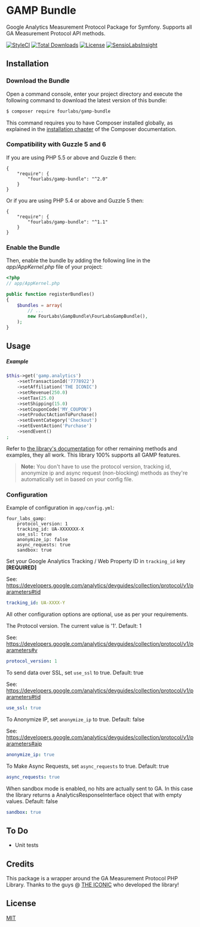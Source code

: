 # GAMP Bundle
Google Analytics Measurement Protocol Package for Symfony. Supports all GA Measurement Protocol API methods.

[![StyleCI](https://styleci.io/repos/41363602/shield?branch=master)](https://styleci.io/repos/41363602)
[![Total Downloads](https://poser.pugx.org/fourlabs/gamp-bundle/downloads)](https://packagist.org/packages/fourlabs/gamp-bundle)
[![License](https://poser.pugx.org/fourlabs/gamp-bundle/license)](https://packagist.org/packages/fourlabs/gamp-bundle)
[![SensioLabsInsight](https://insight.sensiolabs.com/projects/65a665f5-d868-40e4-9cee-1981958f018a/mini.png)](https://insight.sensiolabs.com/projects/65a665f5-d868-40e4-9cee-1981958f018a)

## Installation
### Download the Bundle
Open a command console, enter your project directory and execute the following command to download the latest version of this bundle:

``` bash
$ composer require fourlabs/gamp-bundle
```

This command requires you to have Composer installed globally, as explained in the [installation chapter](https://getcomposer.org/doc/00-intro.md) of the Composer documentation.

### Compatibility with Guzzle 5 and 6

If you are using PHP 5.5 or above and Guzzle 6 then:

    {
        "require": {
            "fourlabs/gamp-bundle": "^2.0"
        }
    }

Or if you are using PHP 5.4 or above and Guzzle 5 then:

    {
        "require": {
            "fourlabs/gamp-bundle": "^1.1"
        }
    }

### Enable the Bundle

Then, enable the bundle by adding the following line in the *app/AppKernel.php* file of your project:

``` php
<?php
// app/AppKernel.php

public function registerBundles()
{
    $bundles = array(
        // ...
        new FourLabs\GampBundle\FourLabsGampBundle(),
    );
}
```

## Usage

##### Example

``` php
$this->get('gamp.analytics')
    ->setTransactionId('7778922')
    ->setAffiliation('THE ICONIC')
    ->setRevenue(250.0)
    ->setTax(25.0)
    ->setShipping(15.0)
    ->setCouponCode('MY_COUPON')
    ->setProductActionToPurchase()
    ->setEventCategory('Checkout')
    ->setEventAction('Purchase')
    ->sendEvent()
;
```

Refer to [the library's documentation][2] for other remaining methods and examples, they all work. This library 100% supports all GAMP features.

> **Note:** You don't have to use the protocol version, tracking id, anonymize ip and async request (non-blocking) methods as they're automatically set in based on your config file.

[2]: https://github.com/theiconic/php-ga-measurement-protocol#usage

### Configuration

Example of configuration in `app/config.yml`:

    four_labs_gamp:
        protocol_version: 1
        tracking_id: UA-XXXXXXX-X
        use_ssl: true
        anonymize_ip: false
        async_requests: true
        sandbox: true

Set your Google Analytics Tracking / Web Property ID in `tracking_id` key **[REQUIRED]**

See: https://developers.google.com/analytics/devguides/collection/protocol/v1/parameters#tid

``` yaml
tracking_id: UA-XXXX-Y
```

All other configuration options are optional, use as per your requirements.

The Protocol version. The current value is '1'. Default: 1

See: https://developers.google.com/analytics/devguides/collection/protocol/v1/parameters#v

``` yaml
protocol_version: 1
```

To send data over SSL, set `use_ssl` to true. Default: true

See: https://developers.google.com/analytics/devguides/collection/protocol/v1/parameters#tid

``` yaml
use_ssl: true
```

To Anonymize IP, set `anonymize_ip` to true. Default: false

See: https://developers.google.com/analytics/devguides/collection/protocol/v1/parameters#aip

``` yaml
anonymize_ip: true
```

To Make Async Requests, set `async_requests` to true. Default: true

``` yaml
async_requests: true
```

When sandbox mode is enabled, no hits are actually sent to GA. In this case the library returns a AnalyticsResponseInterface object that with empty values. Default: false

``` yaml
sandbox: true
```

## To Do
- Unit tests

## Credits

This package is a wrapper around the GA Measurement Protocol PHP Library. Thanks to the guys @ [THE ICONIC][1] who developed the library!

[1]: https://github.com/theiconic/php-ga-measurement-protocol
[2]: https://github.com/theiconic/php-ga-measurement-protocol#usage

## License

[MIT](LICENSE)
